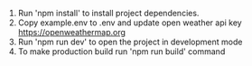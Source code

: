 1. Run 'npm install' to install project dependencies.
3. Copy example.env to .env and update open weather api key https://openweathermap.org
4. Run 'npm run dev' to open the project in development mode
5. To make production build run 'npm run build' command